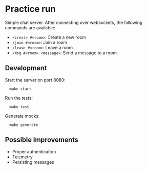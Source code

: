 # Practice run

Simple chat server. After connecting over websockets, 
the following commands are available:

- `/create #<room>`: Create a new room
- `/join #<room>`: Join a room
- `/leave #<room>`: Leave a room
- `/msg #<room> <message>`: Send a message to a room

## Development

Start the server on port 8080:
```shell
  make start
``` 

Run the tests:
```shell
  make test
```

Generate mocks:
```shell
  make generate
```

## Possible improvements

- Proper authentication
- Telemetry
- Persisting messages